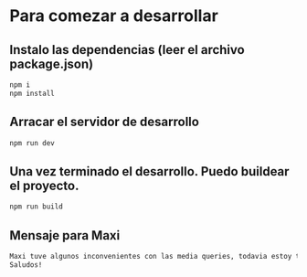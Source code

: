 # Para comezar a desarrollar

## Instalo las dependencias (leer el archivo package.json)

```sh
npm i
npm install
```

## Arracar el servidor de desarrollo

```sh
npm run dev
```


## Una vez terminado el desarrollo. Puedo buildear el proyecto.

```sh
npm run build
```

## Mensaje para Maxi
```sh
Maxi tuve algunos inconvenientes con las media queries, todavia estoy tratando de domarlas un poco. Me llevo bastante tiempo elegir el diseño y los efectos que quería colocar. Fue en lo que más me preocupe esta primera etapa. En clases luego te preguntare como puedo hacer para trabajar con el menu toggle que tambien me costo bastante. 
Saludos!
```